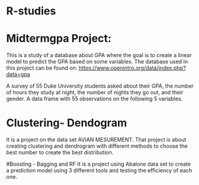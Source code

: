 # R-studies

# Midtermgpa Project:
This is a study of a database about GPA where the goal is to create a linear model to predict the GPA based on some variables.
The database used in this project can be found on: 
https://www.openintro.org/data/index.php?data=gpa

A survey of 55 Duke University students asked about their GPA, the number of hours they study at night, the number of nights they go out, and their gender.
A data frame with 55 observations on the following 5 variables.


# Clustering- Dendogram 
It is a project on the data set AVIAN MESUREMENT. 
That project is about creating clustering and dendrogram with different methods to choose the best number to create the best distribution. 

#Boosting - Bagging and RF
It is a project using Abalone data set to create a prediction model using 3 different tools and testing the efficiency of each one.
